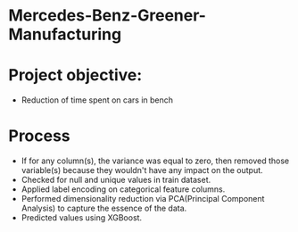 # Mercedes-Benz-Greener-Manufacturing
# Project objective:
  * Reduction of time spent on cars in bench
# Process
  * If for any column(s), the variance was equal to zero, then removed those variable(s) because they wouldn't have any impact on the output.
  * Checked for null and unique values in train dataset.
  * Applied label encoding on categorical feature columns.
  * Performed dimensionality reduction via PCA(Principal Component Analysis) to capture the essence of the data.
  * Predicted values using XGBoost.
